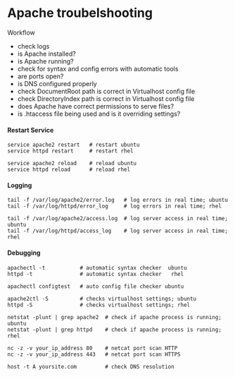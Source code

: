 Apache troubelshooting
======================

Workflow 

* check logs
* is Apache installed?
* is Apache running?
* check for syntax and config errors with automatic tools
* are ports open?
* is DNS configured properly
* check DocumentRoot path is correct in Virtualhost config file
* check DirectoryIndex path is correct in Virtualhost config file
* does Apache have correct permissions to serve files?
* is .htaccess file being used and is it overriding settings?

#### Restart Service

	service apache2 restart   # restart ubuntu
	service httpd restart     # restart rhel

	service apache2 reload    # reload ubuntu
	service httpd reload      # reload rhel

#### Logging

	tail -f /var/log/apache2/error.log   # log errors in real time; ubuntu
	tail -f /var/log/httpd/error_log     # log errors in real time; rhel

	tail -f /var/log/apache2/access.log  # log server access in real time; ubuntu
	tail -f /var/log/httpd/access_log    # log server access in real time; rhel


#### Debugging

	apachectl -t           # automatic syntax checker  ubuntu
	httpd -t               # automatic syntax checker   rhel

	apachectl configtest   # auto config file checker ubuntu

	apache2ctl -S          # checks virtualhost settings; ubuntu
	httpd -S    		   # checks virtualhost settings; rhel

	netstat -plunt | grep apache2  # check if apache process is running; ubuntu
	netstat -plunt | grep httpd    # check if apache process is running; rhel

	nc -z -v your_ip_address 80    # netcat port scan HTTP
	nc -z -v your_ip_address 443   # netcat port scan HTTPS

	host -t A yoursite.com         # check DNS resolution
